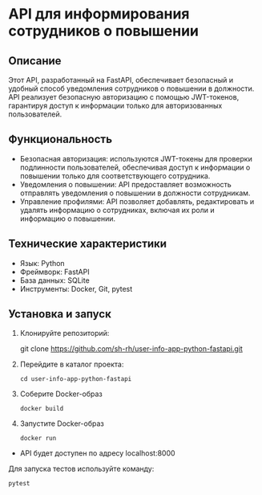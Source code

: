 # API для информирования сотрудников о повышении

## Описание

Этот API, разработанный на FastAPI, обеспечивает безопасный и удобный способ уведомления сотрудников о повышении в должности. API реализует безопасную авторизацию с помощью JWT-токенов, гарантируя доступ к информации только для авторизованных пользователей. 

## Функциональность

* Безопасная авторизация:  используются JWT-токены для проверки подлинности пользователей, обеспечивая доступ к информации о повышении только для соответствующего сотрудника.
* Уведомления о повышении: API предоставляет возможность отправлять уведомления о повышении в должности сотрудникам.
* Управление профилями: API позволяет  добавлять, редактировать и удалять информацию о сотрудниках, включая  их роли и информацию о повышении.

## Технические характеристики

* Язык: Python
* Фреймворк: FastAPI
* База данных: SQLite
* Инструменты: Docker, Git, pytest

## Установка и запуск

1. Клонируйте репозиторий:
   
   
   git clone https://github.com/sh-rh/user-info-app-python-fastapi.git
   
2. Перейдите в каталог проекта:
   ```
   cd user-info-app-python-fastapi
   ```
3. Соберите Docker-образ
   ```
   docker build
   ```
4. Запустите Docker-образ
   ```
   docker run
   ```
 - API будет доступен по адресу localhost:8000


Для запуска тестов используйте команду:

```
pytest
```
